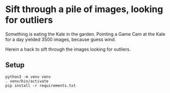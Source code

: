 # Sift through a pile of images, looking for outliers

Something is eating the Kale in the garden.
Pointing a Game Cam at the Kale for a day yielded 3500 images,
because guess wind.

Herein a hack to sift through the images looking for outliers.

## Setup

    python3 -m venv venv
    . venv/bin/activate
    pip install -r requirements.txt
